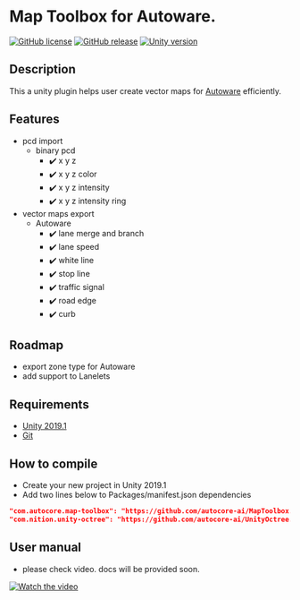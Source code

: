 # Map Toolbox for Autoware.

[![GitHub license](https://img.shields.io/github/license/autocore-ai/AutowareUnityTools.svg)](https://github.com/autocore-ai/AutowareUnityTools)
[![GitHub release](https://img.shields.io/github/release/autocore-ai/AutowareUnityTools.svg)](https://github.com/autocore-ai/AutowareUnityTools/releases)
[![Unity version](https://img.shields.io/badge/unity-2019.1%2B-green.svg)](https://unity3d.com/unity/whats-new/2019.1.0)

## Description

This a unity plugin helps user create vector maps for [Autoware](https://github.com/autowarefoundation/autoware) efficiently. 

## Features

* pcd import
  * binary pcd
    * ✔️ x y z
    * ✔️ x y z color
    * ✔️ x y z intensity
    * ✔️ x y z intensity ring
* vector maps export
  * Autoware
    * ✔️ lane merge and branch
    * ✔️ lane speed
    * ✔️ white line
    * ✔️ stop line
    * ✔️ traffic signal
    * ✔️ road edge
    * ✔️ curb

## Roadmap

* export zone type for Autoware
* add support to Lanelets 

## Requirements

* [Unity 2019.1](https://store.unity.com/download?ref=personal)
* [Git](https://www.git-scm.com/download/)

## How to compile

* Create your new project in Unity 2019.1
* Add two lines below to Packages/manifest.json dependencies
  
``` json
"com.autocore.map-toolbox": "https://github.com/autocore-ai/MapToolbox.git",
"com.nition.unity-octree": "https://github.com/autocore-ai/UnityOctree.git#upm",
```
## User manual
* please check video. docs will be provided soon.

[![Watch the video](https://img.youtube.com/vi/WTRHPs8pN04/0.jpg)](https://youtu.be/WTRHPs8pN04)
